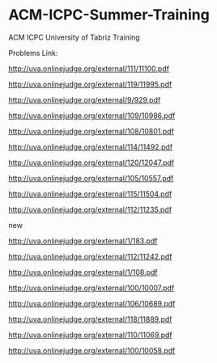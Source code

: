 # ACM-ICPC-Summer-Training
ACM ICPC University of Tabriz Training

Problems Link:

http://uva.onlinejudge.org/external/111/11100.pdf

http://uva.onlinejudge.org/external/119/11995.pdf

http://uva.onlinejudge.org/external/9/929.pdf

http://uva.onlinejudge.org/external/109/10986.pdf

http://uva.onlinejudge.org/external/108/10801.pdf

http://uva.onlinejudge.org/external/114/11492.pdf

http://uva.onlinejudge.org/external/120/12047.pdf

http://uva.onlinejudge.org/external/105/10557.pdf

http://uva.onlinejudge.org/external/115/11504.pdf

http://uva.onlinejudge.org/external/112/11235.pdf

new

http://uva.onlinejudge.org/external/1/183.pdf

http://uva.onlinejudge.org/external/112/11242.pdf

http://uva.onlinejudge.org/external/1/108.pdf

http://uva.onlinejudge.org/external/100/10007.pdf

http://uva.onlinejudge.org/external/106/10689.pdf

http://uva.onlinejudge.org/external/118/11889.pdf

http://uva.onlinejudge.org/external/110/11069.pdf

http://uva.onlinejudge.org/external/100/10058.pdf